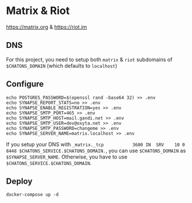 # Matrix & Riot

https://matrix.org & https://riot.im

## DNS

For this project, you need to setup both `matrix` & `riot` subdomains of `$CHATONS_DOMAIN` (which defaults to
`localhost`)

## Configure

```
echo POSTGRES_PASSWORD=$(openssl rand -base64 32) >> .env
echo SYNAPSE_REPORT_STATS=no >> .env
echo SYNAPSE_ENABLE_REGISTRATION=yes >> .env
echo SYNAPSE_SMTP_PORT=465 >> .env
echo SYNAPSE_SMTP_HOST=mail.gandi.net >> .env
echo SYNAPSE_SMTP_USER=dev@oxyta.net >> .env
echo SYNAPSE_SMTP_PASSWORD=changeme >> .env
echo SYNAPSE_SERVER_NAME=matrix.localhost >> .env
```

If you setup your DNS with `_matrix._tcp           3600 IN  SRV    10 0 8448 $CHATONS_SERVICE.$CHATONS_DOMAIN.`, you
can use `$CHATONS_DOMAIN` as `$SYNAPSE_SERVER_NAME`. Otherwise, you have to use `$CHATONS_SERVICE.$CHATONS_DOMAIN`.

## Deploy
```
docker-compose up -d
```
